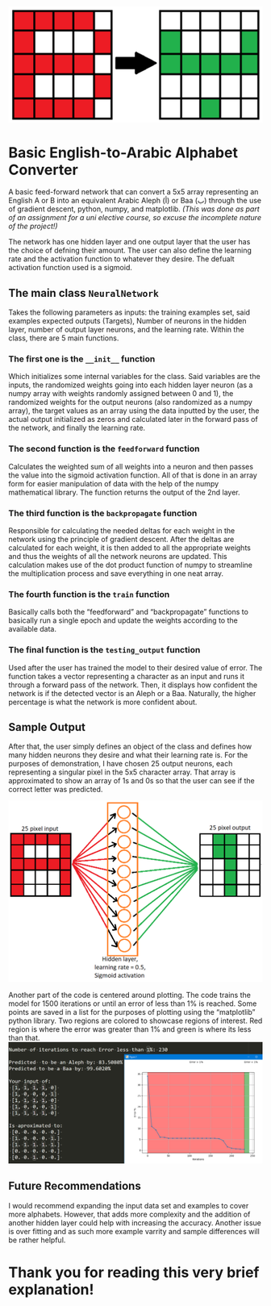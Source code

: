 ![English "B" to Arabic "ب"](/images/b_to_baa.png)

# Basic English-to-Arabic Alphabet Converter
A basic feed-forward network that can convert a 5x5 array representing an English A or B into an equivalent Arabic Aleph (أ) or Baa (ب) through the use of gradient descent, python, numpy, and matplotlib. _(This was done as part of an assignment for a uni elective course, so excuse the incomplete nature of the project!)_

The network has one hidden layer and one output layer that the user has the choice of defning their amount. The user can also define the learning rate and the activation function to whatever they desire. The defualt activation function used is a sigmoid.

## The main class ```NeuralNetwork```
Takes the following parameters as inputs: the training examples set, said examples expected outputs (Targets), Number of neurons in the hidden layer, number of output layer neurons, and the learning rate. Within the class, there are 5 main functions.

### The first one is the ```__init__``` function
Which initializes some internal variables for the class. Said variables are the inputs, the randomized weights going into each hidden layer neuron (as a numpy array with weights randomly assigned between 0 and 1), the randomized weights for the output neurons (also randomized as a numpy array), the target values as an array using the data inputted by the user, the actual output initialized as zeros and calculated later in the forward pass of the network, and finally the learning rate.

### The second function is the ```feedforward``` function 
Calculates the weighted sum of all weights into a neuron and then passes the value into the sigmoid activation function. All of that is done in an array form for easier manipulation of data with the help of the numpy mathematical library. The function returns the output of the 2nd layer.

### The third function is the ```backpropagate``` function 
Responsible for calculating the needed deltas for each weight in the network using the principle of gradient descent. After the deltas are calculated for each weight, it is then added to all the appropriate weights and thus the weights of all the network neurons are updated. This calculation makes use of the dot product function of numpy to streamline the multiplication process and save everything in one neat array.

### The fourth function is the ```train``` function
Basically calls both the “feedforward” and “backpropagate” functions to basically run a single epoch and update the weights according to the available data.

### The final function is the ```testing_output``` function
Used after the user has trained the model to their desired value of error. The function takes a vector representing a character as an input and runs it through a forward pass of the network. Then, it displays how confident the network is if the detected vector is an Aleph or a Baa. Naturally, the higher percentage is what the network is more confident about.


## Sample Output

After that, the user simply defines an object of the class and defines how many hidden neurons they desire and what their learning rate is. For the purposes of demonstration, I have chosen 25 output neurons, each representing a singular pixel in the 5x5 character array. That array is approximated to show an array of 1s and 0s so that the user can see if the correct letter was predicted.

![Example of inputs and outputs](/images/network.png)

Another part of the code is centered around plotting. The code trains the model for 1500 iterations or until an error of less than 1% is reached. Some points are saved in a list for the purposes of plotting using the “matplotlib” python library. Two regions are colored to showcase regions of interest. Red region is where the error was greater than 1% and green is where its less than that. 
![Example of inputs and outputs](/images/sampleoutput.png)

## Future Recommendations
I would recommend expanding the input data set and examples to cover more alphabets. However, that adds more complexity and the addition of another hidden layer could help with increasing the accuracy. Another issue is over fitting and as such more example varrity and sample differences will be rather helpful.

# Thank you for reading this very brief explanation!


